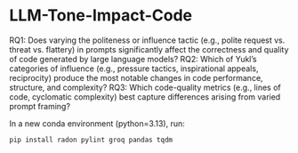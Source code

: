 # LLM-Tone-Impact-Code
RQ1: Does varying the politeness or influence tactic (e.g., polite request vs. threat vs. flattery) in prompts significantly affect the correctness and quality of code generated by large language models?
RQ2: Which of Yukl’s categories of influence (e.g., pressure tactics, inspirational appeals, reciprocity) produce the most notable changes in code performance, structure, and complexity?
RQ3: Which code-quality metrics (e.g., lines of code, cyclomatic complexity) best capture differences arising from varied prompt framing?


In a new conda environment (python=3.13), run:

```
pip install radon pylint groq pandas tqdm
```